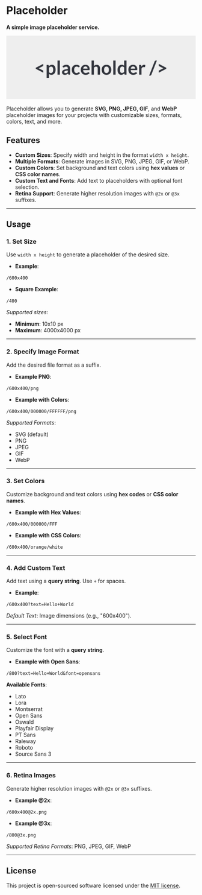 # Placeholder

**A simple image placeholder service.**

![Placeholder](./placeholder.svg)

Placeholder allows you to generate **SVG, PNG, JPEG, GIF**, and **WebP** placeholder images for your projects with customizable sizes, formats, colors, text, and more.

## Features

- **Custom Sizes**: Specify width and height in the format `width x height`.
- **Multiple Formats**: Generate images in SVG, PNG, JPEG, GIF, or WebP.
- **Custom Colors**: Set background and text colors using **hex values** or **CSS color names**.
- **Custom Text and Fonts**: Add text to placeholders with optional font selection.
- **Retina Support**: Generate higher resolution images with `@2x` or `@3x` suffixes.

---

## Usage

### 1. Set Size
Use `width x height` to generate a placeholder of the desired size. 
- **Example**:

```
/600x400
```

- **Square Example**:

```
/400
```

*Supported sizes*:  
- **Minimum**: 10x10 px  
- **Maximum**: 4000x4000 px

---

### 2. Specify Image Format
Add the desired file format as a suffix.

- **Example PNG**:

```
/600x400/png
```

- **Example with Colors**:

```
/600x400/000000/FFFFFF/png
```

*Supported Formats*:  
- SVG (default)  
- PNG  
- JPEG  
- GIF  
- WebP  

---

### 3. Set Colors
Customize background and text colors using **hex codes** or **CSS color names**.

- **Example with Hex Values**:

```
/600x400/000000/FFF
```

- **Example with CSS Colors**:

```
/600x400/orange/white
```

---

### 4. Add Custom Text
Add text using a **query string**. Use `+` for spaces.

- **Example**:

```
/600x400?text=Hello+World
```

*Default Text*: Image dimensions (e.g., "600x400").

---

### 5. Select Font
Customize the font with a **query string**.

- **Example with Open Sans**:

```
/800?text=Hello+World&font=opensans
```

**Available Fonts**:
- Lato
- Lora
- Montserrat
- Open Sans
- Oswald
- Playfair Display
- PT Sans
- Raleway
- Roboto
- Source Sans 3

---

### 6. Retina Images
Generate higher resolution images with `@2x` or `@3x` suffixes.

- **Example @2x**:

```
/600x400@2x.png
```

- **Example @3x**:

```
/800@3x.png
```

*Supported Retina Formats*: PNG, JPEG, GIF, WebP

---

## License

This project is open-sourced software licensed under the [MIT license](./LICENSE).

